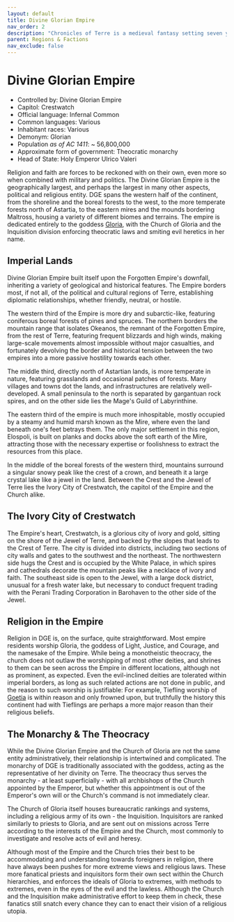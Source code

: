 ```yaml
---
layout: default
title: Divine Glorian Empire
nav_order: 2
description: "Chronicles of Terre is a medieval fantasy setting seven years in the writing, currently for dungeons & dragons 5th edition."
parent: Regions & Factions
nav_exclude: false
---
```


# Divine Glorian Empire

- Controlled by: Divine Glorian Empire
- Capitol: Crestwatch
- Official language: Infernal Common
- Common languages: Various
- Inhabitant races: Various
- Demonym: Glorian
- Population *as of AC 1411*: ~ 56,800,000
- Approximate form of government: Theocratic monarchy
- Head of State: Holy Emperor Ulrico Valeri

Religion and faith are forces to be reckoned with on their own, even more so when combined with military and politics. The Divine Glorian Empire is the geographically largest, and perhaps the largest in many other aspects, political and religious entity. DGE spans the western half of the continent, from the shoreline and the boreal forests to the west, to the more temperate forests north of Astartia, to the eastern mires and the mounds bordering Maltross, housing a variety of different biomes and terrains. The empire is dedicated entirely to the goddess [Gloria](../religion/maioris/Gloria), with the Church of Gloria and the Inquisition division enforcing theocratic laws and smiting evil heretics in her name.

## Imperial Lands

Divine Glorian Empire built itself upon the Forgotten Empire's downfall, inheriting a variety of geological and historical features. The Empire borders most, if not all, of the political and cultural regions of Terre, establishing diplomatic relationships, whether friendly, neutral, or hostile.

The western third of the Empire is more dry and subarctic-like, featuring coniferous boreal forests of pines and spruces. The northern borders the mountain range that isolates Okeanos, the remnant of the Forgotten Empire, from the rest of Terre, featuring frequent blizzards and high winds, making large-scale movements almost impossible without major casualties, and fortunately devolving the border and historical tension between the two empires into a more passive hostility towards each other.

The middle third, directly north of Astartian lands, is more temperate in nature, featuring grasslands and occasional patches of forests. Many villages and towns dot the lands, and infrastructures are relatively well-developed. A small peninsula to the north is separated by gargantuan rock spires, and on the other side lies the Mage's Guild of Labyrinthine.

The eastern third of the empire is much more inhospitable, mostly occupied by a steamy and humid marsh known as the Mire, where even the land beneath one's feet betrays them. The only major settlement in this region, Elospoli, is built on planks and docks above the soft earth of the Mire, attracting those with the necessary expertise or foolishness to extract the resources from this place.

In the middle of the boreal forests of the western third, mountains surround a singular snowy peak like the crest of a crown, and beneath it a large crystal lake like a jewel in the land. Between the Crest and the Jewel of Terre lies the Ivory City of Crestwatch, the capitol of the Empire and the Church alike.

## The Ivory City of Crestwatch

The Empire's heart, Crestwatch, is a glorious city of ivory and gold, sitting on the shore of the Jewel of Terre, and backed by the slopes that leads to the Crest of Terre. The city is divided into districts, including two sections of city walls and gates to the southwest and the northeast. The northwestern side hugs the Crest and is occupied by the White Palace, in which spires and cathedrals decorate the mountain peaks like a necklace of ivory and faith. The southeast side is open to the Jewel, with a large dock district, unusual for a fresh water lake, but necessary to conduct frequent trading with the Perani Trading Corporation in Barohaven to the other side of the Jewel.

## Religion in the Empire

Religion in DGE is, on the surface, quite straightforward. Most empire residents worship Gloria, the goddess of Light, Justice, and Courage, and the namesake of the Empire. While being a monotheistic theocracy, the church does not outlaw the worshipping of most other deities, and shrines to them can be seen across the Empire in different locations, although not as prominent, as expected. Even the evil-inclined deities are tolerated within imperial borders, as long as such related actions are not done in public, and the reason to such worship is justifiable: For example, Tiefling worship of [Goetia](../religion/maioris/Goetia) is within reason and only frowned upon, but truthfully the history this continent had with Tieflings are perhaps a more major reason than their religious beliefs.

## The Monarchy & The Theocracy

While the Divine Glorian Empire and the Church of Gloria are not the same entity administratively, their relationship is intertwined and complicated. The monarchy of DGE is traditionally associated with the goddess, acting as the representative of her divinity on Terre. The theocracy thus serves the monarchy - at least superficially - with all archbishops of the Church appointed by the Emperor, but whether this appointment is out of the Emperor's own will or the Church's command is not immediately clear.

The Church of Gloria itself houses bureaucratic rankings and systems, including a religious army of its own - the Inquisition. Inquisitors are ranked similarly to priests to Gloria, and are sent out on missions across Terre according to the interests of the Empire and the Church, most commonly to investigate and resolve acts of evil and heresy.

Although most of the Empire and the Church tries their best to be accommodating and understanding towards foreigners in religion, there have always been pushes for more extreme views and religious laws. These more fanatical priests and inquisitors form their own sect within the Church hierarchies, and enforces the ideals of Gloria to extremes, with methods to extremes, even in the eyes of the evil and the lawless. Although the Church and the Inquisition make administrative effort to keep them in check, these fanatics still snatch every chance they can to enact their vision of a religious utopia.